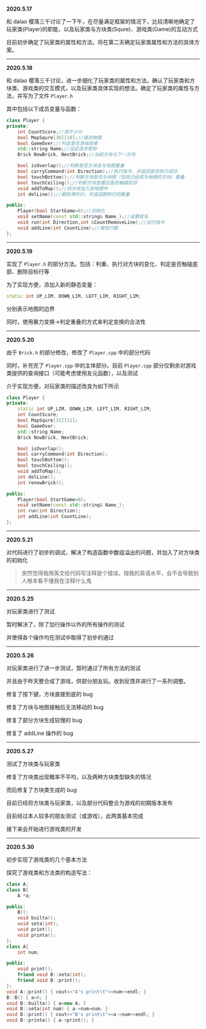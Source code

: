**2020.5.17**

和 dalao 樱落三千讨论了一下午，在尽量满足框架的情况下，比较清晰地确定了玩家类(Player)的职能，以及玩家类与方块类(Squre)、游戏类(Game)的互动方式

目前初步确定了玩家类的属性和方法。将在第二天确定玩家类属性和方法的具体方案。

---

**2020.5.18**

和 dalao 樱落三千讨论，进一步细化了玩家类的属性和方法。确认了玩家类和方块类、游戏类的交互模式，以及玩家类具体实现的想法。确定了玩家类的属性与方法，并写为了文件 `Player.h`

其中包括以下成员变量与函数：
```cpp
class Player {
private:
	int CountScore;//用于计分
	bool MapSqure[30][10];//描述地图
	bool GameOver;//判定是否游戏结束
	std::string Name;//设定选手昵称
	Brick NowBrick, NextBrick;//当前方块与下一方块

	bool isOverlap();//判断是否方块会与地图重叠
	bool carryCommand(int Direction);//执行指令，并返回是否执行成功
	bool touchBottom();//判断方块是否与地图（包括已经成为地图的方块）重叠
	bool touchCeiling();//判断方块放置后是否触碰到顶
	void addToMap();//将方块加入到地图中
	int delLine();//删除满的行，并返回删除行的数量

public:
	Player(bool StartGame=0);//初始化
	void setName(const std::string& Name_);//设置姓名
	void run(int Direction,int &CountRemoveLine);//运行指令
	void addLine(int CountLine);//增加行数
};
```

---

**2020.5.19**

实现了 `Player.h` 的部分方法。包括：判重、执行对方块的变化、判定是否触碰底部、删除目标行等

为了实现方便，添加入新的静态变量：
```cpp
static int UP_LIM, DOWN_LIM, LEFT_LIM, RIGHT_LIM;
```
分别表示地图的边界

同时，使用暴力变换->判定重叠的方式来判定变换的合法性

---

**2020.5.20**

由于 `Brick.h` 的部分修改，修改了 `Player.cpp` 中的部分代码

同时，补充完了 `Player.cpp` 中的主体部分。目前 `Player.cpp` 部分仅剩余对游戏类提供的查询接口（可能考虑使用友元函数），以及测试

介于实现方便，对玩家类的描述改良为如下所示

```cpp
class Player {
private:
	static int UP_LIM, DOWN_LIM, LEFT_LIM, RIGHT_LIM;
	int CountScore;
	bool MapSqure[31][11];
	bool GameOver;
	std::string Name;
	Brick NowBrick, NextBrick;

	bool isOverlap();
	bool carryCommand(int Direction);
	bool touchBottom();
	bool touchCeiling();
	void addToMap();
	int delLine();
	int renewBrick();

public:
	Player(bool StartGame=0);
	void setName(const std::string& Name_);
	int run(int Direction);
	int addLine(int CountLine);
};
```

---

**2020.5.21**

对代码进行了初步的调试，解决了构造函数中数组溢出的问题，并加入了对方块类的初始化

> 突然觉得我用英文给代码写注释是个错误。按我的英语水平，会不会导致别人根本看不懂我在注释什么鬼

----

**2020.5.25**

对玩家类进行了测试

暂时解决了，除了加行操作以外的所有操作的测试

并使得各个操作均在测试中取得了初步的通过

---

**2020.5.26**

对玩家类进行了进一步测试，暂时通过了所有方法的测试

并且由于昨天整合成了游戏，供部分朋友玩。收到反馈并进行了一系列调整。

修复了按下键，方块直接到底的 bug

修复了方块与地图接触后无法移动的 bug

修复了部分方块生成较慢的 bug

修复了 addLine 操作的 bug

---

**2020.5.27**

测试了方块类与玩家类

修复了方块类出现概率不平均，以及两种方块类型缺失的情况

而后修复了方块类生成的 bug

目前已经将方块类与玩家类，以及部分代码整合为游戏的初期版本发布

目前经过本人较多的朋友测试（或游戏），此两类基本完成

接下来会开始进行游戏类的开发

---

**2020.5.30**

初步实现了游戏类的几个基本方法

探究了游戏类和方法类的构造写法：

```cpp
class A;
class B{ 
	A *a;

public:
	B();
	void builta();
	void seta(int);
	void print();
	void printa();
};
class A{
	int num;

public:
	void print();
	friend void B::seta(int);
	friend void B::print();
};
void A::print() { cout<<"A's print\t"<<num<<endl; }
B::B() { a=0; }
void B::builta() { a=new A; }
void B::seta(int num) { a->num=num; }
void B::print() { cout<<"B's print\t"<<a->num<<endl; }
void B::printa() { a->print(); }
```